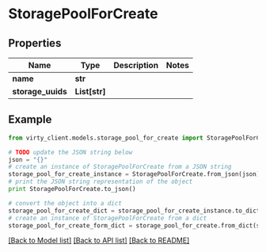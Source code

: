 # StoragePoolForCreate


## Properties

Name | Type | Description | Notes
------------ | ------------- | ------------- | -------------
**name** | **str** |  | 
**storage_uuids** | **List[str]** |  | 

## Example

```python
from virty_client.models.storage_pool_for_create import StoragePoolForCreate

# TODO update the JSON string below
json = "{}"
# create an instance of StoragePoolForCreate from a JSON string
storage_pool_for_create_instance = StoragePoolForCreate.from_json(json)
# print the JSON string representation of the object
print StoragePoolForCreate.to_json()

# convert the object into a dict
storage_pool_for_create_dict = storage_pool_for_create_instance.to_dict()
# create an instance of StoragePoolForCreate from a dict
storage_pool_for_create_form_dict = storage_pool_for_create.from_dict(storage_pool_for_create_dict)
```
[[Back to Model list]](../README.md#documentation-for-models) [[Back to API list]](../README.md#documentation-for-api-endpoints) [[Back to README]](../README.md)


